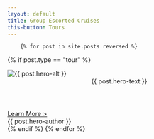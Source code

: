 ```yaml
---
layout: default
title: Group Escorted Cruises
this-button: Tours
---
```

        {% for post in site.posts reversed %}
{% if post.type == "tour" %}
<div class="page">
<div class="picture-book-page-image">
<img src="{{ post.hero-image }}" alt="{{ post.hero-alt }}"/>
</div>
<div class="picture-book-page-text">
<header>
{{ post.hero-text }}
</header>
<div class="action action-button inline-action-button">
<a href="{{ post.url | replace_first:'/','' }}">Learn More&nbsp;&gt;</a>
</div>
</div>
<div class="picture-book-page-image-author">
{{ post.hero-author }}
</div>
</div>
{% endif %}
        {% endfor %}
